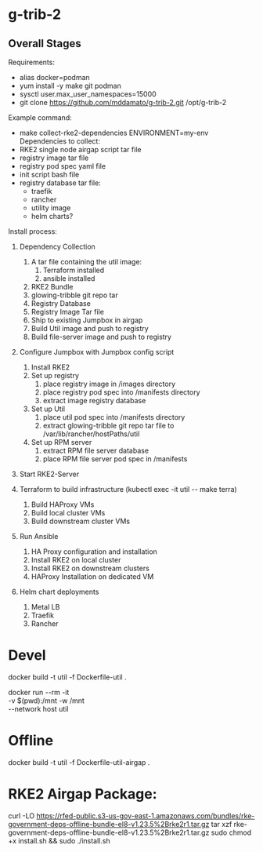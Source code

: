 # g-trib-2

## Overall Stages

Requirements:
- alias docker=podman
- yum install -y make git podman
- sysctl user.max_user_namespaces=15000 
- git clone https://github.com/mddamato/g-trib-2.git /opt/g-trib-2

Example command:
- make collect-rke2-dependencies ENVIRONMENT=my-env
Dependencies to collect:
- RKE2 single node airgap script tar file
- registry image tar file
- registry pod spec yaml file
- init script bash file
- registry database tar file:
  - traefik
  - rancher
  - utility image
  - helm charts?



Install process:
1) Dependency Collection
   1) A tar file containing the util image:
      1) Terraform installed
      2) ansible installed
   2) RKE2 Bundle
   3) glowing-tribble git repo tar
   4) Registry Database
   5) Registry Image Tar file
   6) Ship to existing Jumpbox in airgap
   7) Build Util image and push to registry
   8) Build file-server image and push to registry
2) Configure Jumpbox with Jumpbox config script
   1) Install RKE2
   2) Set up registry
      1) place registry image in /images directory
      2) place registry pod spec into /manifests directory
      3) extract image registry database
   3) Set up Util
      1) place util pod spec into /manifests directory
      2) extract glowing-tribble git repo tar file to /var/lib/rancher/hostPaths/util
   4) Set up RPM server
      1) extract RPM file server database
      2) place RPM file server pod spec in /manifests
3) Start RKE2-Server
4) Terraform to build infrastructure (kubectl exec -it util -- make terra)
   1) Build HAProxy VMs
   2) Build local cluster VMs
   3) Build downstream cluster VMs
5) Run Ansible
   1) HA Proxy configuration and installation
   2) Install RKE2 on local cluster
   3) Install RKE2 on downstream clusters
   4) HAProxy Installation on dedicated VM


6) Helm chart deployments
   1) Metal LB
   2) Traefik
   3) Rancher





# Devel

docker build -t util -f Dockerfile-util .

docker run --rm -it \
-v $(pwd):/mnt -w /mnt \
--network host util

# Offline

docker build -t util -f Dockerfile-util-airgap .


# RKE2 Airgap Package:

curl -LO https://rfed-public.s3-us-gov-east-1.amazonaws.com/bundles/rke-government-deps-offline-bundle-el8-v1.23.5%2Brke2r1.tar.gz
tar xzf rke-government-deps-offline-bundle-el8-v1.23.5%2Brke2r1.tar.gz
sudo chmod +x install.sh && sudo ./install.sh
